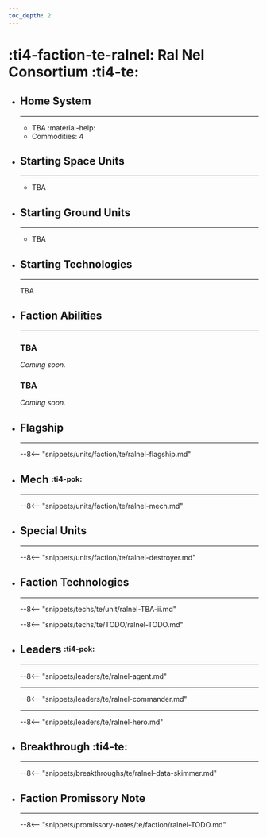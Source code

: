 ```yaml
---
toc_depth: 2
---
```


# :ti4-faction-te-ralnel: Ral Nel Consortium :ti4-te:

<div class="grid cards" markdown>

-   ## __Home System__

    ---

    * TBA :material-help:
    * Commodities: 4

</div>

<div class="grid cards" markdown>

-   ## __Starting Space Units__

    ---

    * TBA

-   ## __Starting Ground Units__

    ---

    * TBA

-   ## __Starting Technologies__

    ---
    TBA

-   ## __Faction Abilities__

    ---
    ### **TBA**
    
    _Coming soon._

    ### **TBA**
    
    _Coming soon._

-   ## __Flagship__

    ---
    --8<-- "snippets/units/faction/te/ralnel-flagship.md"

-   ## __Mech__ <sup><sub>:ti4-pok:</sub></sup>

    ---
    --8<-- "snippets/units/faction/te/ralnel-mech.md"

</div>

<div class="grid cards" markdown>

-   ## __Special Units__

    ---
    --8<-- "snippets/units/faction/te/ralnel-destroyer.md"

</div>

<div class="grid cards" markdown>

-   ## __Faction Technologies__

    ---
    --8<-- "snippets/techs/te/unit/ralnel-TBA-ii.md"

    --8<-- "snippets/techs/te/TODO/ralnel-TODO.md"

-   ## __Leaders__ <sup><sub>:ti4-pok:</sub></sup>

    ---
    
    --8<-- "snippets/leaders/te/ralnel-agent.md"

    ---

    --8<-- "snippets/leaders/te/ralnel-commander.md"

    ---

    --8<-- "snippets/leaders/te/ralnel-hero.md"

- ## __Breakthrough__ :ti4-te:

    ---
    --8<-- "snippets/breakthroughs/te/ralnel-data-skimmer.md"

-   ## __Faction Promissory Note__

    ---
    --8<-- "snippets/promissory-notes/te/faction/ralnel-TODO.md"

</div>